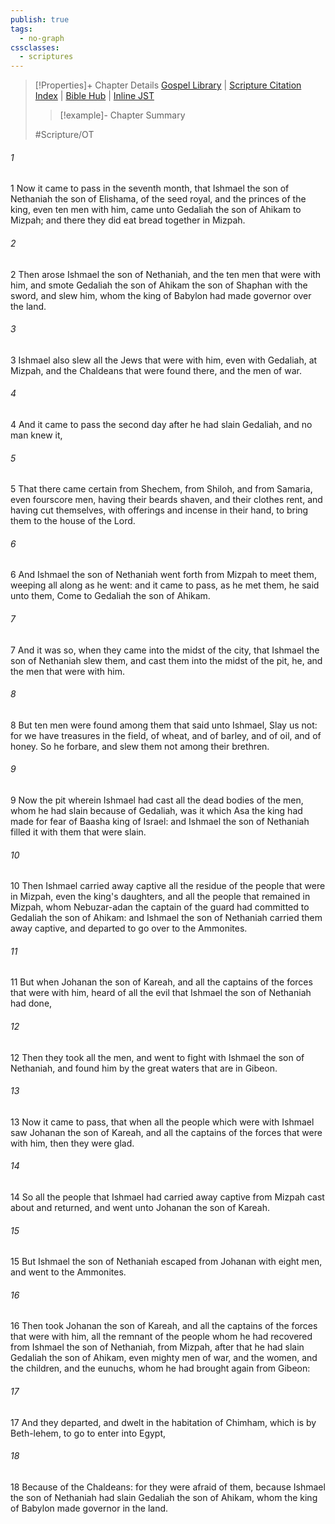 ```yaml
---
publish: true
tags:
  - no-graph
cssclasses:
  - scriptures
---
```

>[!Properties]+ Chapter Details
>[Gospel Library](https://churchofjesuschrist.org/study/scriptures/ot/jer/41?lang=eng)    |    [Scripture Citation Index](https://scriptures.byu.edu/#07c29::c07c29)    |    [Bible Hub](https://biblehub.com/jeremiah/41.htm)    |    [Inline JST](https://scripturetoolbox.com/html/ic/Jeremiah/41.html)
>>[!example]- Chapter Summary
>> 
> 
>
>#Scripture/OT
###### 1
1 Now it came to pass in the seventh month, that Ishmael the son of Nethaniah the son of Elishama, of the seed royal, and the princes of the king, even ten men with him, came unto Gedaliah the son of Ahikam to Mizpah; and there they did eat bread together in Mizpah.
###### 2
2 Then arose Ishmael the son of Nethaniah, and the ten men that were with him, and smote Gedaliah the son of Ahikam the son of Shaphan with the sword, and slew him, whom the king of Babylon had made governor over the land.
###### 3
3 Ishmael also slew all the Jews that were with him, even with Gedaliah, at Mizpah, and the Chaldeans that were found there, and the men of war.
###### 4
4 And it came to pass the second day after he had slain Gedaliah, and no man knew it,
###### 5
5 That there came certain from Shechem, from Shiloh, and from Samaria, even fourscore men, having their beards shaven, and their clothes rent, and having cut themselves, with offerings and incense in their hand, to bring them to the house of the Lord.
###### 6
6 And Ishmael the son of Nethaniah went forth from Mizpah to meet them, weeping all along as he went: and it came to pass, as he met them, he said unto them, Come to Gedaliah the son of Ahikam.
###### 7
7 And it was so, when they came into the midst of the city, that Ishmael the son of Nethaniah slew them, and cast them into the midst of the pit, he, and the men that were with him.
###### 8
8 But ten men were found among them that said unto Ishmael, Slay us not: for we have treasures in the field, of wheat, and of barley, and of oil, and of honey. So he forbare, and slew them not among their brethren.
###### 9
9 Now the pit wherein Ishmael had cast all the dead bodies of the men, whom he had slain because of Gedaliah, was it which Asa the king had made for fear of Baasha king of Israel: and Ishmael the son of Nethaniah filled it with them that were slain.
###### 10
10 Then Ishmael carried away captive all the residue of the people that were in Mizpah, even the king's daughters, and all the people that remained in Mizpah, whom Nebuzar-adan the captain of the guard had committed to Gedaliah the son of Ahikam: and Ishmael the son of Nethaniah carried them away captive, and departed to go over to the Ammonites.
###### 11
11 But when Johanan the son of Kareah, and all the captains of the forces that were with him, heard of all the evil that Ishmael the son of Nethaniah had done,
###### 12
12 Then they took all the men, and went to fight with Ishmael the son of Nethaniah, and found him by the great waters that are in Gibeon.
###### 13
13 Now it came to pass, that when all the people which were with Ishmael saw Johanan the son of Kareah, and all the captains of the forces that were with him, then they were glad.
###### 14
14 So all the people that Ishmael had carried away captive from Mizpah cast about and returned, and went unto Johanan the son of Kareah.
###### 15
15 But Ishmael the son of Nethaniah escaped from Johanan with eight men, and went to the Ammonites.
###### 16
16 Then took Johanan the son of Kareah, and all the captains of the forces that were with him, all the remnant of the people whom he had recovered from Ishmael the son of Nethaniah, from Mizpah, after that he had slain Gedaliah the son of Ahikam, even mighty men of war, and the women, and the children, and the eunuchs, whom he had brought again from Gibeon:
###### 17
17 And they departed, and dwelt in the habitation of Chimham, which is by Beth-lehem, to go to enter into Egypt,
###### 18
18 Because of the Chaldeans: for they were afraid of them, because Ishmael the son of Nethaniah had slain Gedaliah the son of Ahikam, whom the king of Babylon made governor in the land.
